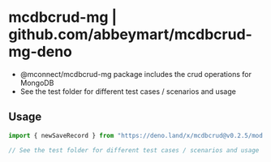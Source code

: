 # mcdbcrud-mg | github.com/abbeymart/mcdbcrud-mg-deno

- @mconnect/mcdbcrud-mg package includes the crud operations for MongoDB
- See the test folder for different test cases / scenarios and usage

## Usage

```ts
import { newSaveRecord } from "https://deno.land/x/mcdbcrud@v0.2.5/mod.ts";

// See the test folder for different test cases / scenarios and usage
```
